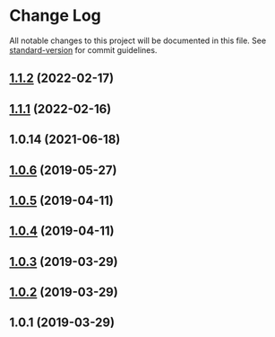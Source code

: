 # Change Log

All notable changes to this project will be documented in this file. See [standard-version](https://github.com/conventional-changelog/standard-version) for commit guidelines.

<a name="1.1.2"></a>
## [1.1.2](https://github.com/paul-pagnan/mongoose-change-logger/compare/v1.1.1...v1.1.2) (2022-02-17)



<a name="1.1.1"></a>
## [1.1.1](https://github.com/paul-pagnan/mongoose-change-logger/compare/v1.0.14...v1.1.1) (2022-02-16)



<a name="1.0.14"></a>
## 1.0.14 (2021-06-18)



<a name="1.0.6"></a>
## [1.0.6](https://github.com/paul-pagnan/mongoose-change-logger/compare/v1.0.5...v1.0.6) (2019-05-27)



<a name="1.0.5"></a>
## [1.0.5](https://github.com/paul-pagnan/mongoose-change-logger/compare/v1.0.4...v1.0.5) (2019-04-11)



<a name="1.0.4"></a>
## [1.0.4](https://github.com/paul-pagnan/mongoose-change-logger/compare/v1.0.3...v1.0.4) (2019-04-11)



<a name="1.0.3"></a>
## [1.0.3](https://github.com/paul-pagnan/mongoose-change-logger/compare/v1.0.2...v1.0.3) (2019-03-29)



<a name="1.0.2"></a>
## [1.0.2](https://github.com/paul-pagnan/mongoose-change-logger/compare/v1.0.1...v1.0.2) (2019-03-29)



<a name="1.0.1"></a>
## 1.0.1 (2019-03-29)
